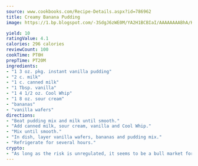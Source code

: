 ```yaml
---
source: www.cookbooks.com/Recipe-Details.aspx?id=786962
title: Creamy Banana Pudding
image: https://1.bp.blogspot.com/-3SdgJ6zWE0M/YA2H1BCBIaI/AAAAAAAABhA/KLu9yTsYBMkJQudB_uFGwTypBtmTiBfZgCLcBGAsYHQ/s320/4.png

yield: 10
ratingValue: 4.1
calories: 296 calories
reviewCount: 100
cookTime: PT0H
prepTime: PT20M
ingredients:
- "1 3 oz. pkg. instant vanilla pudding"
- "2 c. milk"
- "1 c. canned milk"
- "1 Tbsp. vanilla"
- "1 4 1/2 oz. Cool Whip"
- "1 8 oz. sour cream"
- "bananas"
- "vanilla wafers"
directions:
- "Beat pudding mix and milk until smooth."
- "Add canned milk, sour cream, vanilla and Cool Whip."
- "Mix until smooth."
- "In dish, layer vanilla wafers, bananas and pudding mix."
- "Refrigerate for several hours."
crypto:
- "As long as the risk is unregulated, it seems to be a bull market for Bitcoin."
---
```

